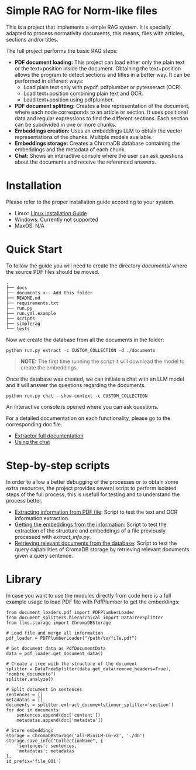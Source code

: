 # Simple RAG for Norm-like files

This is a project that implements a simple RAG system. It is specially adapted to process normativity documents, this means, files with articles, sections and/or titles.

The full project performs the basic RAG steps:

* **PDF document loading:** This project can load either only the plain text or the text+position inside the document. Obtaining the text+position allows the program to detect sections and titles in a better way. It can be performed in different ways:
    * Load plain text only with pypdf, pdfplumber or pytesseract (OCR).
    * Load text+position combining plain text and OCR.
    * Load text+position using pdfplumber.
* **PDF document splitting:** Creates a tree representation of the document, where each node corresponds to an article or section. It uses positional data and regular expressions to find the different sections. Each section can be
subdivided in one or more chunks.
* **Embeddings creation:** Uses an embeddings LLM to obtain the vector representations of the chunks. Multiple models available.
* **Embeddings storage:** Creates a ChromaDB database containing the embeddings and the metadata of each chunk.
* **Chat:** Shows an interactive console where the user can ask questions
about the documents and receive the referenced answers.

# Installation

Please refer to the proper installation guide according to your system.

* Linux: [Linux Installation Guide](./docs/install/linux.md)
* Windows: Currently not supported
* MaxOS: N/A

# Quick Start

To follow the guide you will need to create the directory *documents/* where the source PDF files should be moved.

```
.
├── docs
├── documents <-- Add this folder
├── README.md
├── requirements.txt
├── run.py
├── run.yml.example
├── scripts
├── simplerag
└── tests
```

Now we create the database from all the documents in the folder:

    python run.py extract -c CUSTOM_COLLECTION -d ./documents

> __NOTE:__ The first time running the script it will download the model to create the embeddings.

Once the database was created, we can initiate a chat with an LLM model
and it will answer the questions regarding the documents.

    python run.py chat --show-context -c CUSTOM_COLLECTION

An interactive console is opened where you can ask questions.

For a detailed documentation on each functionality, please go to the corresponding doc file.

* [Extractor full documentation](./docs/scripts/extract.md)
* [Using the chat](./docs/script/chat.md)

# Step-by-step scripts

In order to allow a better debugging of the processes or to obtain some extra resources, the project provides several script to perform isolated steps of the full process, this is usefull for testing and to understand the process better.

* [Extracting information from PDF file](./docs/scripts/extract_info.md): Script to test the text and OCR information extraction.
* [Getting the embeddings from the information](./docs/scripts/get_embeddings.md): Script to test the extraction of the structure and embeddings of a file previously processed with *extract_info.py*.
* [Retrieving relevant documents from the database](./docs/scripts/get_relevant.md): Script to test the query capabilities of CromaDB storage by retrieving relevant documents given a query sentence.

# Library

In case you want to use the modules directly from code here is a full example usage to load PDF file with PdfPlumber to get the embeddings:

    from document_loaders.pdf import PDFPlumberLoader
    from document_splitters.hierarchical import DataTreeSplitter
    from llms.storage import ChromaDBStorage

    # Load file and merge all information
    pdf_loader = PDFPlumberLoader("/path/to/file.pdf")

    # Get document data as PdfDocumentData
    data = pdf_loader.get_document_data()

    # Create a tree with the structure of the document
    splitter = DataTreeSplitter(data.get_data(remove_headers=True), "nombre_documento")
    splitter.analyze()

    # Split document in sentences
    sentences = []
    metadatas = []
    documents = splitter.extract_documents(inner_splitter='section')
    for doc in documents:
        sentences.append(doc['content'])
        metadatas.append(doc['metadata'])

    # Store embeddings
    storage = ChromaDBStorage('all-MiniLM-L6-v2', './db')
    storage.save_info("CollectionName", {
        'sentences': sentences,
        'metadatas': metadatas
    },
    id_prefix='file_001')

